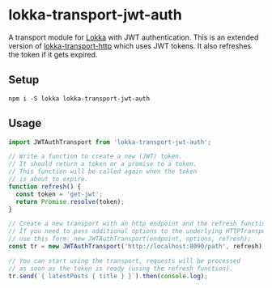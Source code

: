 # lokka-transport-jwt-auth

A transport module for [Lokka](https://github.com/kadirahq/lokka) with JWT authentication. This is an extended version of [lokka-transport-http](https://github.com/kadirahq/lokka-transport-http) which uses JWT tokens. It also refreshes the token if it gets expired.

## Setup

```shell
npm i -S lokka lokka-transport-jwt-auth
```

## Usage

```js
import JWTAuthTransport from 'lokka-transport-jwt-auth';

// Write a function to create a new (JWT) token.
// It should return a token or a promise to a token.
// This function will be called again when the token
// is about to expire.
function refresh() {
  const token = 'get-jwt';
  return Promise.resolve(token);
}

// Create a new transport with an http endpoint and the refresh function
// If you need to pass additional options to the underlying HTTPTransport
// use this form: new JWTAuthTransport(endpoint, options, refresh);
const tr = new JWTAuthTransport('http://localhost:8090/path', refresh);

// You can start using the transport, requests will be processed
// as soon as the token is ready (using the refresh function).
tr.send(`{ latestPosts { title } }`).then(console.log);
```
